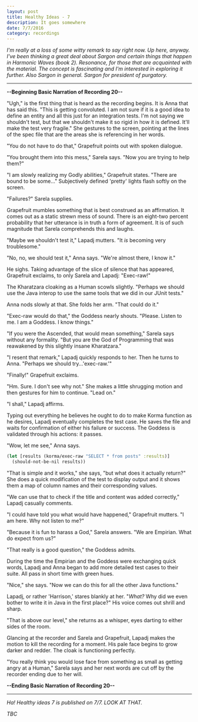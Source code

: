 ```yaml
---
layout: post
title: Healthy Ideas - 7
description: It goes somewhere
date: 7/7/2016
category: recordings
---
```


*I'm really at a loss of some witty remark to say right now. Up here, anyway. I've been thinking a great deal about Sargon and certain things that happen in Harmonic Waves (book 2). Resonance, for those that are acquainted with the material. The concept is fascinating and I'm interested in exploring it further. Also Sargon in general. Sargon for president of purgatory.*

---

**--Beginning Basic Narration of Recording 20--**

"Ugh," is the first thing that is heard as the recording begins. It is Anna that has said this. "This is getting convoluted. I am not sure if it is a good idea to define an entity and all this just for an integration tests. I'm not saying we shouldn't test, but that we shouldn't make it so rigid in how it is defined. It'll make the test very fragile." She gestures to the screen, pointing at the lines of the spec file that are the areas she is referencing in her words.

"You do not have to do that," Grapefruit points out with spoken dialogue.

"You brought them into this mess," Sarela says. "Now you are trying to help them?"

"I am slowly realizing my Godly abilities," Grapefruit states. "There are bound to be some..." Subjectively defined 'pretty' lights flash softly on the screen.

"Failures?" Sarela supplies.

Grapefruit mumbles something that is best construed as an affirmation. It comes out as a static strewn mess of sound. There is an eight-two percent probability that her utterance is in truth a form of agreement. It is of such magnitude that Sarela comprehends this and laughs.

"Maybe we shouldn't test it," Lapadj mutters. "It *is* becoming very troublesome."

"No, no, we should test it," Anna says. "We're almost there, I know it."

He sighs. Taking advantage of the slice of silence that has appeared, Grapefruit exclaims, to only Sarela and Lapadj: "Exec-raw!"

The Kharatzara cloaking as a Human scowls slightly. "Perhaps we should use the Java interop to use the same tools that we did in our JUnit tests."

Anna nods slowly at that. She folds her arm. "That could do it."

"Exec-raw would do that," the Goddess nearly shouts. "Please. Listen to me. I am a Goddess. I know things."

"If you were the Ascended, that would mean something," Sarela says without any formality. "But you are the God of Programming that was reawakened by this slightly insane Kharatzara."

"I resent that remark," Lapadj quickly responds to her. Then he turns to Anna. "Perhaps we should try...'exec-raw.'"

"Finally!" Grapefruit exclaims.

"Hm. Sure. I don't see why not." She makes a little shrugging motion and then gestures for him to continue. "Lead on."

"I shall," Lapadj affirms.

Typing out everything he believes he ought to do to make Korma function as he desires, Lapadj eventually completes the test case. He saves the file and waits for confirmation of either his failure or success. The Goddess is validated through his actions: it passes.

"Wow, let me see," Anna says.

```clojure
(let [results (korma/exec-raw "SELECT * from posts" :results)]
  (should-not-be-nil results))
```

"That is simple and it works," she says, "but what does it actually return?" She does a quick modification of the test to display output and it shows them a map of column names and their corresponding values.

"We can use that to check if the title and content was added correctly," Lapadj casually comments.

"I could have told you what would have happened," Grapefruit mutters. "I am here. Why not listen to me?"

"Because it is fun to harass a God," Sarela answers. "We are Empirian. What do expect from us?"

"That really is a good question," the Goddess admits.

During the time the Empirian and the Goddess were exchanging quick words, Lapadj and Anna began to add more detailed test cases to their suite. All pass in short time with green hues.

"Nice," she says. "Now we can do this for all the other Java functions."

Lapadj, or rather 'Harrison,' stares blankly at her. "*What?* Why did we even bother to write it in Java in the first place?" His voice comes out shrill and sharp.

"That is above our level," she returns as a whisper, eyes darting to either sides of the room.

Glancing at the recorder and Sarela and Grapefruit, Lapadj makes the motion to kill the recording for a moment. His pale face begins to grow darker and redder. The cloak is functioning perfectly.

"You really think you would lose face from something as small as getting angry at a Human," Sarela says and her next words are cut off by the recorder ending due to her will.

**--Ending Basic Narration of Recording 20--**

---

*Ha! Healthy ideas 7 is published on 7/7. LOOK AT THAT.*

*TBC*
